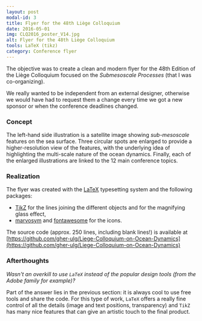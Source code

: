 ```yaml
---
layout: post
modal-id: 3
title: Flyer for the 48th Liège Colloquium
date: 2016-05-01
img: CLQ2016_poster_V14.jpg
alt: Flyer for the 48th Liège Colloquium
tools: LaTeX (tikz)
category: Conference flyer
---
```


The objective was to create a clean and modern flyer for the 48th Edition of the Liège Colloquium focused on the *Submesoscale Processes* (that I was co-organizing).

We really wanted to be independent from an external designer, otherwise we would have had to request them a change every time we got a new sponsor or when the conference deadlines changed.

### Concept

The left-hand side illustration is a satellite image showing *sub-mesoscale* features on the sea surface. Three circular spots are enlarged to provide a higher-resolution view of the features, with the underlying idea of highlighting the multi-scale nature of the ocean dynamics.
Finally, each of the enlarged illustrations are linked to the 12 main conference topics.

### Realization

The flyer was created with the [LaTeX](https://www.latex-project.org/) typesetting system and the following packages:
* [TikZ](https://www.ctan.org/pkg/pgf) for the lines joining the different objects and for the magnifying glass effect,
* [marvosym](https://www.ctan.org/pkg/marvosym) and [fontawesome](https://www.ctan.org/pkg/fontawesome) for the icons.

The source code (approx. 250 lines, including blank lines!) is available at [https://github.com/gher-ulg/Liege-Colloquium-on-Ocean-Dynamics](https://github.com/gher-ulg/Liege-Colloquium-on-Ocean-Dynamics)

### Afterthoughts

*Wasn't an overkill to use `LaTeX` instead of the popular design tools (from the Adobe family for example)?*

Part of the answer lies in the previous section: it is always cool to use free tools and share the code. For this type of work, `LaTeX` offers a really fine control of all the details (image and text positions, transparency) and `TikZ` has many nice features that can give an artistic touch to the final product.
